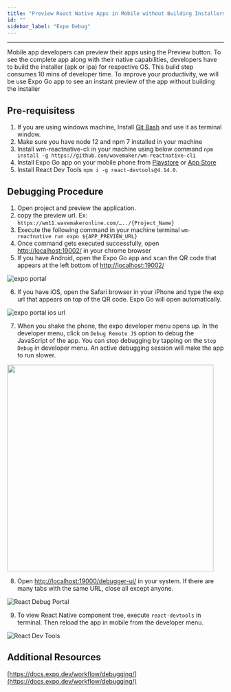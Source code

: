 ```yaml
---
title: "Preview React Native Apps in Mobile without Building Installers"
id: ""
sidebar_label: "Expo Debug"
---
```

---

Mobile app developers can preview their apps using the Preview button. To see the complete app along with their native capabilities, developers have to build the installer (apk or ipa) for respective OS. This build step consumes 10 mins of developer time. To improve your productivity, we will be use Expo Go app to see an instant preview of the app without building the installer

## Pre-requisitess

1. If you are using windows machine, Install [Git Bash](https://gitforwindows.org/) and use it as terminal window. 
2. Make sure you have node 12 and npm 7 installed in your machine
3. Install wm-reactnative-cli in your machine using below command
 ```npm install -g https://github.com/wavemaker/wm-reactnative-cli```
4. Install Expo Go app on your mobile phone from [Playstore](https://play.google.com/store/apps/details?id=host.exp.exponent) or [App Store](https://apps.apple.com/us/app/expo-go/id982107779)
5. Install React Dev Tools `npm i -g react-devtools@4.14.0`.

## Debugging Procedure

1. Open project and preview the application.
2. copy the preview url. Ex: ```https://wm11.wavemakeronline.com/…../{Project_Name}```
3. Execute the following command in your machine terminal
   ```wm-reactnative run expo ${APP_PREVIEW_URL}```
4. Once command gets executed successfully, open [http://localhost:19002/](http://localhost:19002/) in your chrome browser
5. If  you have Android, open the Expo Go app and scan the QR code that appears at the left bottom of [http://localhost:19002/](http://localhost:19002/)  

![expo portal](/learn/assets/expo-portal-qr-code.png)

6. If you have iOS, open the Safari browser in your iPhone and type the exp url that appears on top of the QR code. Expo Go will open automatically.

![expo portal ios url](/learn/assets/expo-portal-ios-link.png)

7. When you shake the phone, the expo developer menu opens up. In the developer menu, click on `Debug Remote JS` option to debug the JavaScript of the app. You can stop debugging by tapping on the `Stop Debug` in developer menu. An active debugging session will make the app to run slower.

<img src="../../assets/expo-developer-menu.png" style="height:480px">

8. Open [http://localhost:19000/debugger-ui/](http://localhost:19000/debugger-ui/) in your system. If there are many tabs with the same URL, close all except anyone.

![React Debug Portal](/learn/assets/react-debug-portal.png)

9. To view React Native component tree, execute `react-devtools` in terminal. Then reload the app in mobile from the developer menu.

![React Dev Tools](/learn/assets/react-dev-tools.png)

## Additional Resources

[https://docs.expo.dev/workflow/debugging/](https://docs.expo.dev/workflow/debugging/)